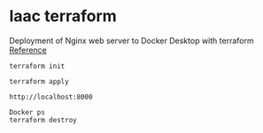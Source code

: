 # Iaac terraform
Deployment of Nginx web server to Docker Desktop with terraform<br/>
[Reference](https://learn.hashicorp.com/tutorials/terraform/install-cli?in=terraform/aws-get-started)

```
terraform init
``` 
```
terraform apply 
```
```
http://localhost:8000
```
```
Docker ps
terraform destroy
``` 